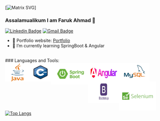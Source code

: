[![Matrix SVG](https://raw.githubusercontent.com/rodrigograa31/rodrigograca31/master/matrix.svg)]

<!-- <h3> नमस्ते (Namaste)🙏🏻, I am Varad Bhogayata 👋</h3> -->
### Assalamualikum I am Faruk Ahmad 👋
[![Linkedin Badge](https://img.shields.io/badge/-farukahmad-green?style=flat-square&logo=Linkedin&logoColor=white&link=https:https://www.linkedin.com/in/faruk-ahmad-b5465b285/)](https://www.linkedin.com/in/faruk-ahmad-b5465b285/)
[![Gmail Badge](https://img.shields.io/badge/-faruk.bsfmstu@gmail.com-c14438?style=flat-square&logo=Gmail&logoColor=white&link=mailto:faruk.bsfmstu@gmail.com)](mailto:faruk.bsfmstu@gmail.com) 


- 🎯 Portfolio website: [Portfolio](https://.github.io/)
- 🌱 I’m currently learning SpringBoot & Angular 
<br>
### Languages and Tools: 
<div> 
<img align="left" alt="HTML5" height="60px" width="80px" src="https://github.com/Farukbsfmstu/Online-registration-form/blob/javaimage/java.png" />
<img align="left" alt="HTML5" height="60px" width="70px" src="https://github.com/Farukbsfmstu/Online-registration-form/blob/javaimage/cpp.png" />
<img align="left" alt="HTML5" height="70px" width="120px" src="https://github.com/Farukbsfmstu/Online-registration-form/blob/javaimage/spring.png" />
<img align="left" alt="SQL" height="60px" width="100px" src="https://github.com/Farukbsfmstu/Online-registration-form/blob/javaimage/angular.png" />
<img align="left" alt="MySQL"  height="60px" width="100px" src="https://github.com/Farukbsfmstu/Online-registration-form/blob/javaimage/mysql.png" />
<img align="left" alt="Git"  height="70px" width="100px" src="https://github.com/Farukbsfmstu/Online-registration-form/blob/javaimage/bootstrap.png" />
<img align="left" alt="GitHub"  height="95px" width="120px" src="https://github.com/Farukbsfmstu/Online-registration-form/blob/javaimage/selenium.png"/>
</div>

<br>
<br>


[![Top Langs](https://github-readme-stats.vercel.app/api/top-langs/?username=Faruk   )](https://github.com/anuraghazra/github-readme-stats)


